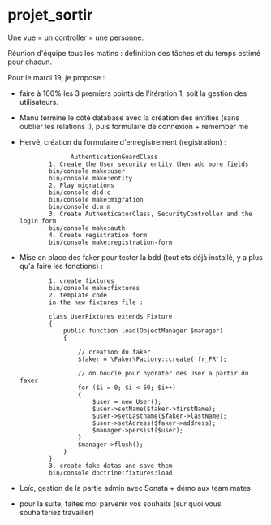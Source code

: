 # projet_sortir

Une vue = un controller = une personne.

Réunion d'équipe tous les matins : définition des tâches et du temps estimé pour chacun.

Pour le mardi 19, je propose :
  - faire à 100% les 3 premiers points de l'itération 1, soit la gestion des utilisateurs.
  - Manu termine le côté database avec la création des entities (sans oublier les relations !), puis formulaire de connexion + remember me
  - Hervé, création du formulaire d'enregistrement (registration) :
  
                      AuthenticationGuardClass
                1. Create the User security entity then add more fields
                bin/console make:user
                bin/console make:entity
                2. Play migrations
                bin/console d:d:c
                bin/console make:migration
                bin/console d:m:m
                3. Create AuthenticatorClass, SecurityController and the login form
                bin/console make:auth
                4. Create registration form
                bin/console make:registration-form

  - Mise en place des faker pour tester la bdd (tout ets déjà installé, y a plus qu'a faire les fonctions) :
  
                1. create fixtures
                bin/console make:fixtures
                2. template code
                in the new fixtures file :

                class UserFixtures extends Fixture
                {
                    public function load(ObjectManager $manager)
                    {

                        // creation du faker
                        $faker = \Faker\Factory::create('fr_FR');

                        // on boucle pour hydrater des User a partir du faker
                        for ($i = 0; $i < 50; $i++)
                        {
                            $user = new User();
                            $user->setName($faker->firstName);
                            $user->setLastname($faker->lastName);
                            $user->setAdress($faker->address);
                            $manager->persist($user);
                        }
                        $manager->flush();
                    }
                }
                3. create fake datas and save them
                bin/console doctrine:fixtures:load
                
  - Loïc, gestion de la partie admin avec Sonata + démo aux team mates    
  
  - pour la suite, faites moi parvenir vos souhaits (sur quoi vous souhaiteriez travailler)
